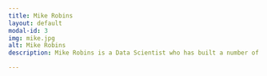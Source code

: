 ```yaml
---
title: Mike Robins
layout: default
modal-id: 3
img: mike.jpg
alt: Mike Robins
description: Mike Robins is a Data Scientist who has built a number of applications on top of Snowplow data including a recommendations system for Bauer Media. He uses Snowplow to perform ad hoc and automated reporting across businesses for departments including video, SEO, marketing and devops.

---
```

